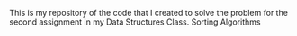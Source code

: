 This is my repository of the code that I created to solve the problem for the second assignment in my Data Structures Class.
Sorting Algorithms
